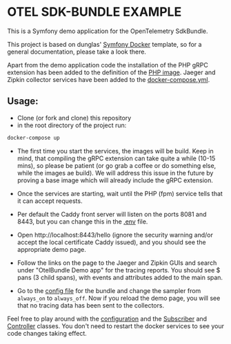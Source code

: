 # OTEL SDK-BUNDLE EXAMPLE

This is a Symfony demo application for the OpenTelemetry SdkBundle.

This project is based on dunglas' [Symfony Docker](https://github.com/dunglas/symfony-docker) template, so for a
general documentation, please take a look there.

Apart from the demo application code the installation of the PHP gRPC extension has been added to the definition
of the [PHP image](/Dockerfile). Jaeger and Zipkin collector services have been added to the 
[docker-compose.yml](/docker-compose.yml).

## Usage:

- Clone (or fork and clone) this repository
- in the root directory of the project run:
```bash 
docker-compose up
```

- The first time you start the services, the images will be build. Keep in mind, that compiling the gRPC extension can 
take quite a while (10-15 mins), so please be patient (or go grab a coffee or do something else, while the 
images ae build). We will address this issue in the future by proving a base image which will already include
the gRPC extension.

- Once the services are starting, wait until the PHP (fpm) service tells that it can accept requests.

- Per default the Caddy front server will listen on the ports 8081 and 8443, but you can change this in the [.env](.env) file.

- Open http://localhost:8443/hello (ignore the security warning and/or accept the local certificate Caddy issued), and you
should see the appropriate demo page.

- Follow the links on the page to the Jaeger and Zipkin GUIs and search under "OtelBundle Demo app" for the tracing reports.
You should see $ pans (3 child spans), with events and attributes added to the main span.
- Go to the [config file](/config/packages/otel_sdk.yaml) for the bundle and change the sampler from `always_on` to 
`always_off`. Now if you reload the demo page, you will see that no tracing data has been sent to the collectors.

Feel free to play around with the [configuration](/config/packages/otel_sdk.yaml) and the [Subscriber](/src/EventSubscriber/OtelKernelSubscriber.php) 
and [Controller](/src/Controller/HelloController.php) classes. You don't need to restart 
the docker services to see your code changes taking effect.



